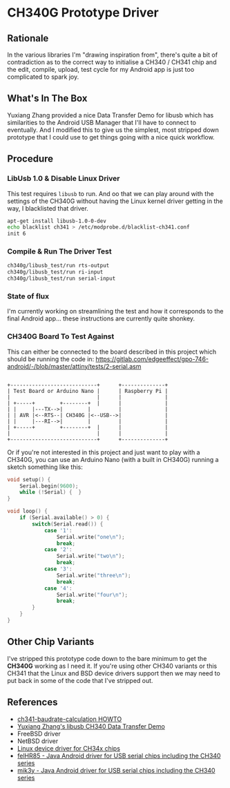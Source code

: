 # CH340G Prototype Driver

## Rationale

In the various libraries I'm "drawing inspiration from", there's quite a bit of
contradiction as to the correct way to initialise a CH340 / CH341 chip and the
edit, compile, upload, test cycle for my Android app is just too complicated to
spark joy.

## What's In The Box

Yuxiang Zhang provided a nice Data Transfer Demo for libusb which has
similarities to the Android USB Manager that I'll have to connect to
eventually. And I modified this to give us the simplest, most stripped down
prototype that I could use to get things going with a nice quick workflow.

## Procedure

### LibUsb 1.0 & Disable Linux Driver

This test requires `libusb` to run. And oo that we can play around with the
settings of the CH340G without having the Linux kernel driver getting in the
way, I blacklisted that driver.

```bash
apt-get install libusb-1.0-0-dev
echo blacklist ch341 > /etc/modprobe.d/blacklist-ch341.conf
init 6
```

### Compile & Run The Driver Test

```bash
ch340g/libusb_test/run rts-output
ch340g/libusb_test/run ri-input
ch340g/libusb_test/run serial-input
```

### State of flux

I'm currently working on streamlining the test and how it corresponds to the
final Android app... these instructions are currently quite shonkey.

### CH340G Board To Test Against

This can either be connected to the board described in this project which should
be running the code in:
https://gitlab.com/edgeeffect/gpo-746-android/-/blob/master/attiny/tests/2-serial.asm

```lang-none

+----------------------------+      +--------------+
| Test Board or Arduino Nano |      | Raspberry Pi |
|                            |      |              |
| +-----+        +--------+  |      |              |
| |     |---TX-->|        |         |              |
| | AVR |<--RTS--| CH340G |<--USB-->|              |
| |     |---RI-->|        |         |              |
| +-----+        +--------+  |      |              |
|                            |      |              |
+----------------------------+      +--------------+

```

Or if you're not interested in this project and just want to play with a CH340G,
you can use an Arduino Nano (with a built in CH340G) running a sketch something
like this:

```cpp
void setup() {
    Serial.begin(9600);
    while (!Serial) {  }
}

void loop() {
    if (Serial.available() > 0) {
        switch(Serial.read()) {
            case '1':
                Serial.write("one\n");
                break;
            case '2':
                Serial.write("two\n");
                break;
            case '3':
                Serial.write("three\n");
                break;
            case '4':
                Serial.write("four\n");
                break;
        }
    }
}
```

## Other Chip Variants

I've stripped this prototype code down to the bare minimum to get the
**CH340G** working as I need it. If you're using other CH340 variants or this
CH341 that the Linux and BSD device drivers support
then we may need to put back in some of the code that I've stripped out.

## References

* [ch341-baudrate-calculation HOWTO](https://github.com/nospam2000/ch341-baudrate-calculation)
* [Yuxiang Zhang's libusb CH340 Data Transfer Demo](https://gist.github.com/z4yx/8d9ecad151dad351fbbb)
* FreeBSD driver
* NetBSD driver
* [Linux device driver for CH34x chips](https://github.com/lizard43/CH340G/blob/master/ch340g/ch34x.c)
* [felHR85 - Java Android driver for USB serial chips including the CH340 series](https://github.com/felHR85/UsbSerial/blob/7fff8b6d5ca19590dcb05c3f977970e8cce103b7/usbserial/src/main/java/com/felhr/usbserial/CH34xSerialDevice.java)
* [mik3y - Java Android driver for USB serial chips including the CH340 series](https://github.com/mik3y/usb-serial-for-android/blob/master/usbSerialForAndroid/src/main/java/com/hoho/android/usbserial/driver/Ch34xSerialDriver.java)
